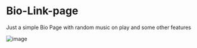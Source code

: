 # Bio-Link-page
Just a simple Bio Page with random music on play and some other features

![image](https://github.com/Sye0001/Bio-Link-page/assets/119392569/e6152b7e-2069-491a-bcc5-158f0f36e6c0)
